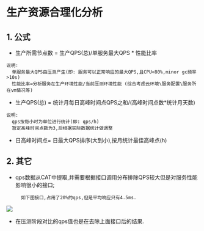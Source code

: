 # 生产资源合理化分析

## 1. 公式

* 生产所需节点数 = 生产QPS\(总\)/单服务最大QPS \* 性能比率 

```
说明: 
  单服务最大QPS由压测产生(即: 服务可以正常响应的最大QPS,且CPU<80%,minor gc频率>10s)
  性能比率=分析服务在生产环境性能/当前压测环境性能 (综合考虑云环境\服务配置\服务所在vm情况等)
```

* 生产QPS\(总\) = 统计月每日高峰时间点QPS之和/\(高峰时间点数\*统计月天数\)

```
说明:
  qps按每小时为单位进行统计(即: qps/h)
  暂定高峰时间点数为3,后根据实际数据统计做调整
```

* 日高峰时间点= 日最大QPS排序\(大到小\),按月统计最佳高峰点\(h\)

## 2. 其它

* qps数据从CAT中提取,并需要根据接口调用分布排除QPS较大但是对服务性能影响很小的接口;

  ```
    如下图接口,占用了20%的qps,但是平均响应只有4.5ms.
  ```

![](/assets/import.png)

* 在压测阶段对比的qps值也是在去除上面接口后的结果.

## 



